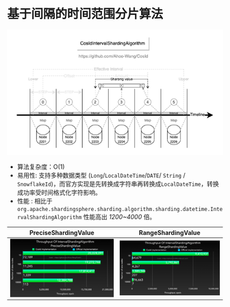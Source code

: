 # 基于间隔的时间范围分片算法

<p align="center" >
  <img src="../../public/assets/design/CosIdIntervalShardingAlgorithm.png" alt="CosIdIntervalShardingAlgorithm"/>
</p>

- 算法复杂度：O(1)
- 易用性: 支持多种数据类型 (`Long`/`LocalDateTime`/`DATE`/ `String` / `SnowflakeId`)，而官方实现是先转换成字符串再转换成`LocalDateTime`，转换成功率受时间格式化字符影响。
- 性能 : 相比于 `org.apache.shardingsphere.sharding.algorithm.sharding.datetime.IntervalShardingAlgorithm` 性能高出 *1200~4000* 倍。

| **PreciseShardingValue**                                                                                        | **RangeShardingValue**                                                                                        |
|-----------------------------------------------------------------------------------------------------------------|---------------------------------------------------------------------------------------------------------------|
| <img src="../../public/assets/perf/sharding/Throughput-Of-IntervalShardingAlgorithm-PreciseShardingValue.png"/> | <img src="../../public/assets/perf/sharding/Throughput-Of-IntervalShardingAlgorithm-RangeShardingValue.png"/> |

